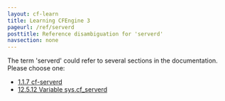```yaml
---
layout: cf-learn
title: Learning CFEngine 3
pageurl: /ref/serverd
posttitle: Reference disambiguation for 'serverd'
navsection: none
---
```


The term 'serverd' could refer to several sections in the documentation. Please choose one:

- [1.1.7 cf-serverd](https://cfengine.com/manuals/cf3-reference#cf-serverd)
- [12.5.12 Variable sys.cf_serverd](https://cfengine.com/manuals/cf3-reference#Variable-sys.cf_serverd)
